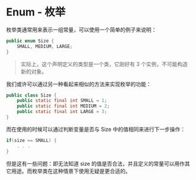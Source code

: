 # Enum - 枚举

枚举类通常用来表示一组常量，可以使用一个简单的例子来说明：

```java
public enum Size {
    SMALL, MEDIUM, LARGE;
}
```

> 实际上，这个声明定义的类型是一个类，它刚好有 3 个实例，不可能构造新的对象。

我们或许可以通过另一种看起来相似的方法来实现枚举的功能：

```java
public class Size {
    public static final int SMALL = 1;
    public static final int MEDIUM = 2;
    public static final int LARGE = 3;
}
```

而在使用的时候可以通过判断变量是否与 Size 中的值相同来进行下一步操作：

```java
if(size == SMALL) {
    . . .
}
```

但是这有一些问题：即无法知道 size 的值是否合法，并且定义的常量可以用作其它用途。而枚举类在这种情景下使用无疑是更合适的。

